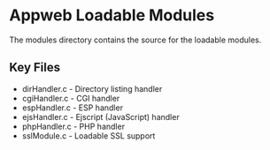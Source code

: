 Appweb Loadable Modules
=======================

The modules directory contains the source for the loadable modules. 

Key Files
---------

* dirHandler.c       - Directory listing handler
* cgiHandler.c       - CGI handler
* espHandler.c       - ESP handler
* ejsHandler.c       - Ejscript (JavaScript) handler
* phpHandler.c       - PHP handler
* sslModule.c        - Loadable SSL support
